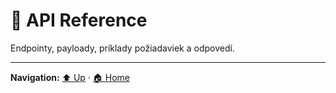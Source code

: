 # 🔌 API Reference

Endpointy, payloady, príklady požiadaviek a odpovedí.

---
**Navigation:** [⬆️ Up](./index.template.md) · [🏠 Home](../index.template.md)
